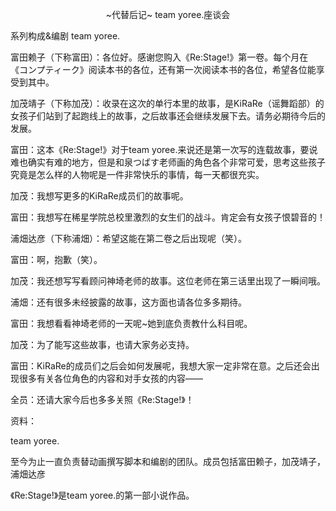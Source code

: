 <p align="center">~代替后记~ team yoree.座谈会</p>

系列构成&编剧 team yoree.

富田赖子（下称富田）：各位好。感谢您购入《Re:Stage!》第一卷。每个月在《コンプティーク》阅读本书的各位，还有第一次阅读本书的各位，希望各位能享受到其中。

加茂靖子（下称加茂）：收录在这次的单行本里的故事，是KiRaRe（谣舞蹈部）的女孩子们站到了起跑线上的故事，之后故事还会继续发展下去。请务必期待今后的发展。

富田：这本《Re:Stage!》对于team yoree.来说还是第一次写的连载故事，要说难也确实有难的地方，但是和泉つばす老师画的角色各个非常可爱，思考这些孩子究竟是怎么样的人物呢是一件非常快乐的事情，每一天都很充实。

加茂：我想写更多的KiRaRe成员们的故事呢。

富田：我想写在稀星学院总校里激烈的女生们的战斗。肯定会有女孩子恨碧音的！

浦畑达彦（下称浦畑）：希望这能在第二卷之后出现呢（笑）。

富田：啊，抱歉（笑）。

加茂：我还想写写看顾问神埼老师的故事。这位老师在第三话里出现了一瞬间哦。

浦畑：还有很多未经披露的故事，这方面也请各位多多期待。

富田：我想看看神埼老师的一天呢~她到底负责教什么科目呢。

加茂：为了能写这些故事，也请大家务必支持。

富田：KiRaRe的成员们之后会如何发展呢，我想大家一定非常在意。之后还会出现很多有关各位角色的内容和对手女孩的内容——

全员：还请大家今后也多多关照《Re:Stage!》！

资料：

team yoree.

至今为止一直负责替动画撰写脚本和编剧的团队。成员包括富田赖子，加茂靖子，浦畑达彦

《Re:Stage!》是team yoree.的第一部小说作品。

